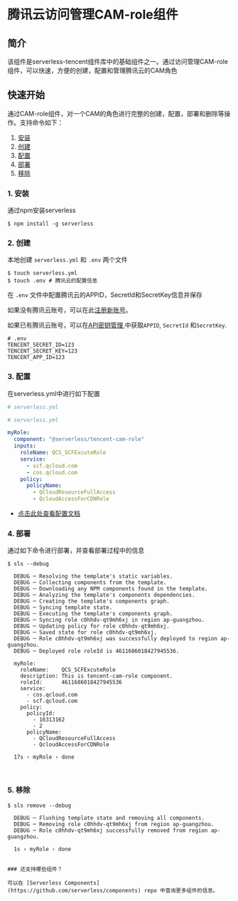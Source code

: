 # 腾讯云访问管理CAM-role组件

## 简介
该组件是serverless-tencent组件库中的基础组件之一。通过访问管理CAM-role组件，可以快速，方便的创建，配置和管理腾讯云的CAM角色

## 快速开始

通过CAM-role组件，对一个CAM的角色进行完整的创建，配置，部署和删除等操作。支持命令如下：

1. [安装](#1-安装)
2. [创建](#2-创建)
3. [配置](#3-配置)
4. [部署](#4-部署)
4. [移除](#5-移除)

### 1. 安装

通过npm安装serverless

```console
$ npm install -g serverless
```

### 2. 创建

本地创建 `serverless.yml` 和 `.env` 两个文件

```console
$ touch serverless.yml
$ touch .env # 腾讯云的配置信息
```

在 `.env` 文件中配置腾讯云的APPID，SecretId和SecretKey信息并保存

如果没有腾讯云账号，可以在此[注册新账号](https://cloud.tencent.com/register)。

如果已有腾讯云账号，可以在[API密钥管理
](https://console.cloud.tencent.com/cam/capi)中获取`APPID`, `SecretId` 和`SecretKey`.

```
# .env
TENCENT_SECRET_ID=123
TENCENT_SECRET_KEY=123
TENCENT_APP_ID=123
```

### 3. 配置

在serverless.yml中进行如下配置

```yml
# serverless.yml

# serverless.yml

myRole:
  component: "@serverless/tencent-cam-role"
  inputs:
    roleName: QCS_SCFExcuteRole
    service:
      - scf.qcloud.com
      - cos.qcloud.com
    policy:      
      policyName:
        - QCloudResourceFullAccess
        - QcloudAccessForCDNRole
 ```

 
* [点击此处查看配置文档](https://github.com/serverless-tencent/tencent-cam-role/blob/master/docs/configure.md)

 
### 4. 部署

通过如下命令进行部署，并查看部署过程中的信息

```shell
$ sls --debug

  DEBUG ─ Resolving the template's static variables.
  DEBUG ─ Collecting components from the template.
  DEBUG ─ Downloading any NPM components found in the template.
  DEBUG ─ Analyzing the template's components dependencies.
  DEBUG ─ Creating the template's components graph.
  DEBUG ─ Syncing template state.
  DEBUG ─ Executing the template's components graph.
  DEBUG ─ Syncing role c0hhdv-qt9mh6xj in region ap-guangzhou.
  DEBUG ─ Updating policy for role c0hhdv-qt9mh6xj.
  DEBUG ─ Saved state for role c0hhdv-qt9mh6xj.
  DEBUG ─ Role c0hhdv-qt9mh6xj was successfully deployed to region ap-guangzhou.
  DEBUG ─ Deployed role roleId is 4611686018427945536.

  myRole: 
    roleName:    QCS_SCFExcuteRole
    description: This is tencent-cam-role component.
    roleId:      4611686018427945536
    service: 
      - cos.qcloud.com
      - scf.qcloud.com
    policy: 
      policyId: 
        - 16313162
        - 2
      policyName: 
        - QCloudResourceFullAccess
        - QcloudAccessForCDNRole

  17s › myRole › done

```

&nbsp;

### 5. 移除

```shell
$ sls remove --debug

  DEBUG ─ Flushing template state and removing all components.
  DEBUG ─ Removing role c0hhdv-qt9mh6xj from region ap-guangzhou.
  DEBUG ─ Role c0hhdv-qt9mh6xj successfully removed from region ap-guangzhou.

  1s › myRole › done

```


```

### 还支持哪些组件？

可以在 [Serverless Components](https://github.com/serverless/components) repo 中查询更多组件的信息。

